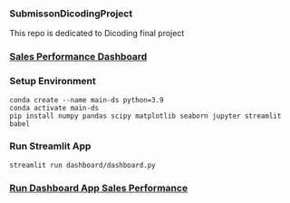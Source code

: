 ### SubmissonDicodingProject
This repo is dedicated to Dicoding final project 
### [Sales Performance Dashboard](https://dicoding-project1.streamlit.app/)

### Setup Environment
```
conda create --name main-ds python=3.9
conda activate main-ds
pip install numpy pandas scipy matplotlib seaborn jupyter streamlit babel
```

### Run Streamlit App
```
streamlit run dashboard/dashboard.py
```
### [Run Dashboard App Sales Performance](https://dicoding-project1.streamlit.app/)
